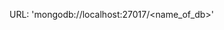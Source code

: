 <!-- Use Compass to navigate a mongoDB that is not running on a server -->
URL: 'mongodb://localhost:27017/<name_of_db>'
<!-- Use Postman to navigate a mongoDB that IS running on a server -->
